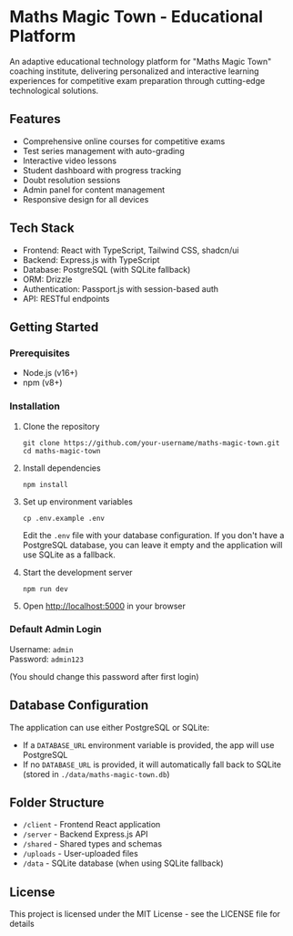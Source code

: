 # Maths Magic Town - Educational Platform

An adaptive educational technology platform for "Maths Magic Town" coaching institute, delivering personalized and interactive learning experiences for competitive exam preparation through cutting-edge technological solutions.

## Features

- Comprehensive online courses for competitive exams
- Test series management with auto-grading
- Interactive video lessons 
- Student dashboard with progress tracking
- Doubt resolution sessions
- Admin panel for content management
- Responsive design for all devices

## Tech Stack

- Frontend: React with TypeScript, Tailwind CSS, shadcn/ui
- Backend: Express.js with TypeScript
- Database: PostgreSQL (with SQLite fallback)
- ORM: Drizzle
- Authentication: Passport.js with session-based auth
- API: RESTful endpoints

## Getting Started

### Prerequisites

- Node.js (v16+)
- npm (v8+)

### Installation

1. Clone the repository
   ```
   git clone https://github.com/your-username/maths-magic-town.git
   cd maths-magic-town
   ```

2. Install dependencies
   ```
   npm install
   ```

3. Set up environment variables
   ```
   cp .env.example .env
   ```
   
   Edit the `.env` file with your database configuration. If you don't have a PostgreSQL database, you can leave it empty and the application will use SQLite as a fallback.

4. Start the development server
   ```
   npm run dev
   ```

5. Open [http://localhost:5000](http://localhost:5000) in your browser

### Default Admin Login

Username: `admin`  
Password: `admin123`

(You should change this password after first login)

## Database Configuration

The application can use either PostgreSQL or SQLite:

- If a `DATABASE_URL` environment variable is provided, the app will use PostgreSQL
- If no `DATABASE_URL` is provided, it will automatically fall back to SQLite (stored in `./data/maths-magic-town.db`)

## Folder Structure

- `/client` - Frontend React application
- `/server` - Backend Express.js API
- `/shared` - Shared types and schemas
- `/uploads` - User-uploaded files
- `/data` - SQLite database (when using SQLite fallback)

## License

This project is licensed under the MIT License - see the LICENSE file for details